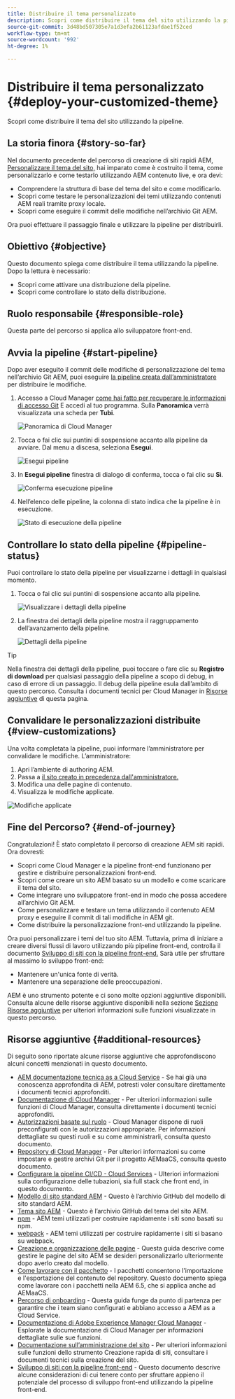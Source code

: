 ```yaml
---
title: Distribuire il tema personalizzato
description: Scopri come distribuire il tema del sito utilizzando la pipeline.
source-git-commit: 3d48bd507305e7a1d3efa2b61123afdae1f52ced
workflow-type: tm+mt
source-wordcount: '992'
ht-degree: 1%

---
```



# Distribuire il tema personalizzato {#deploy-your-customized-theme}

Scopri come distribuire il tema del sito utilizzando la pipeline.

## La storia finora {#story-so-far}

Nel documento precedente del percorso di creazione di siti rapidi AEM, [Personalizzare il tema del sito,](customize-theme.md) hai imparato come è costruito il tema, come personalizzarlo e come testarlo utilizzando AEM contenuto live, e ora devi:

* Comprendere la struttura di base del tema del sito e come modificarlo.
* Scopri come testare le personalizzazioni dei temi utilizzando contenuti AEM reali tramite proxy locale.
* Scopri come eseguire il commit delle modifiche nell’archivio Git AEM.

Ora puoi effettuare il passaggio finale e utilizzare la pipeline per distribuirli.

## Obiettivo {#objective}

Questo documento spiega come distribuire il tema utilizzando la pipeline. Dopo la lettura è necessario:

* Scopri come attivare una distribuzione della pipeline.
* Scopri come controllare lo stato della distribuzione.

## Ruolo responsabile {#responsible-role}

Questa parte del percorso si applica allo sviluppatore front-end.

## Avvia la pipeline {#start-pipeline}

Dopo aver eseguito il commit delle modifiche di personalizzazione del tema nell’archivio Git AEM, puoi eseguire [la pipeline creata dall’amministratore](pipeline-setup.md) per distribuire le modifiche.

1. Accesso a Cloud Manager [come hai fatto per recuperare le informazioni di accesso Git](retrieve-access.md) E accedi al tuo programma. Sulla **Panoramica** verrà visualizzata una scheda per **Tubi**.

   ![Panoramica di Cloud Manager](assets/cloud-manager-overview.png)

1. Tocca o fai clic sui puntini di sospensione accanto alla pipeline da avviare. Dal menu a discesa, seleziona **Esegui**.

   ![Esegui pipeline](assets/run-pipeline.png)

1. In **Esegui pipeline** finestra di dialogo di conferma, tocca o fai clic su **Sì**.

   ![Conferma esecuzione pipeline](assets/pipeline-confirm.png)

1. Nell’elenco delle pipeline, la colonna di stato indica che la pipeline è in esecuzione.

   ![Stato di esecuzione della pipeline](assets/pipeline-running.png)

## Controllare lo stato della pipeline {#pipeline-status}

Puoi controllare lo stato della pipeline per visualizzarne i dettagli in qualsiasi momento.

1. Tocca o fai clic sui puntini di sospensione accanto alla pipeline.

   ![Visualizzare i dettagli della pipeline](assets/view-pipeline-details.png)

1. La finestra dei dettagli della pipeline mostra il raggruppamento dell’avanzamento della pipeline.

   ![Dettagli della pipeline](assets/pipeline-details.png)

>[!TIP]
>
>Nella finestra dei dettagli della pipeline, puoi toccare o fare clic su **Registro di download** per qualsiasi passaggio della pipeline a scopo di debug, in caso di errore di un passaggio. Il debug della pipeline esula dall’ambito di questo percorso. Consulta i documenti tecnici per Cloud Manager in [Risorse aggiuntive](#additional-resources) di questa pagina.

## Convalidare le personalizzazioni distribuite {#view-customizations}

Una volta completata la pipeline, puoi informare l’amministratore per convalidare le modifiche. L’amministratore:

1. Apri l’ambiente di authoring AEM.
1. Passa a [il sito creato in precedenza dall&#39;amministratore.](create-site.md)
1. Modifica una delle pagine di contenuto.
1. Visualizza le modifiche applicate.

![Modifiche applicate](assets/changes-applied.png)

## Fine del Percorso? {#end-of-journey}

Congratulazioni! È stato completato il percorso di creazione AEM siti rapidi. Ora dovresti:

* Scopri come Cloud Manager e la pipeline front-end funzionano per gestire e distribuire personalizzazioni front-end.
* Scopri come creare un sito AEM basato su un modello e come scaricare il tema del sito.
* Come integrare uno sviluppatore front-end in modo che possa accedere all’archivio Git AEM.
* Come personalizzare e testare un tema utilizzando il contenuto AEM proxy e eseguire il commit di tali modifiche in AEM git.
* Come distribuire la personalizzazione front-end utilizzando la pipeline.

Ora puoi personalizzare i temi del tuo sito AEM. Tuttavia, prima di iniziare a creare diversi flussi di lavoro utilizzando più pipeline front-end, controlla il documento [Sviluppo di siti con la pipeline front-end.](/help/implementing/developing/introduction/developing-with-front-end-pipelines.md) Sarà utile per sfruttare al massimo lo sviluppo front-end:

* Mantenere un&#39;unica fonte di verità.
* Mantenere una separazione delle preoccupazioni.

AEM è uno strumento potente e ci sono molte opzioni aggiuntive disponibili. Consulta alcune delle risorse aggiuntive disponibili nella sezione [Sezione Risorse aggiuntive](#additional-resources) per ulteriori informazioni sulle funzioni visualizzate in questo percorso.

## Risorse aggiuntive {#additional-resources}

Di seguito sono riportate alcune risorse aggiuntive che approfondiscono alcuni concetti menzionati in questo documento.

* [AEM documentazione tecnica as a Cloud Service](https://experienceleague.adobe.com/docs/experience-manager-cloud-service.html?lang=it) - Se hai già una conoscenza approfondita di AEM, potresti voler consultare direttamente i documenti tecnici approfonditi.
* [Documentazione di Cloud Manager](https://experienceleague.adobe.com/docs/experience-manager-cloud-service/onboarding/onboarding-concepts/cloud-manager-introduction.html) - Per ulteriori informazioni sulle funzioni di Cloud Manager, consulta direttamente i documenti tecnici approfonditi.
* [Autorizzazioni basate sul ruolo](https://experienceleague.adobe.com/docs/experience-manager-cloud-manager/using/requirements/role-based-permissions.html) - Cloud Manager dispone di ruoli preconfigurati con le autorizzazioni appropriate. Per informazioni dettagliate su questi ruoli e su come amministrarli, consulta questo documento.
* [Repository di Cloud Manager](/help/implementing/cloud-manager/managing-code/cloud-manager-repositories.md) - Per ulteriori informazioni su come impostare e gestire archivi Git per il progetto AEMaaCS, consulta questo documento.
* [Configurare la pipeline CI/CD - Cloud Services](/help/implementing/cloud-manager/configuring-pipelines/introduction-ci-cd-pipelines.md) - Ulteriori informazioni sulla configurazione delle tubazioni, sia full stack che front end, in questo documento.
* [Modello di sito standard AEM](https://github.com/adobe/aem-site-template-standard) - Questo è l’archivio GitHub del modello di sito standard AEM.
* [Tema sito AEM](https://github.com/adobe/aem-site-template-standard-theme-e2e) - Questo è l’archivio GitHub del tema del sito AEM.
* [npm](https://www.npmjs.com) - AEM temi utilizzati per costruire rapidamente i siti sono basati su npm.
* [webpack](https://webpack.js.org) - AEM temi utilizzati per costruire rapidamente i siti si basano su webpack.
* [Creazione e organizzazione delle pagine](/help/sites-cloud/authoring/fundamentals/organizing-pages.md) - Questa guida descrive come gestire le pagine del sito AEM se desideri personalizzarlo ulteriormente dopo averlo creato dal modello.
* [Come lavorare con il pacchetto](/help/implementing/developing/tools/package-manager.md) - I pacchetti consentono l&#39;importazione e l&#39;esportazione del contenuto del repository. Questo documento spiega come lavorare con i pacchetti nella AEM 6.5, che si applica anche ad AEMaaCS.
* [Percorso di onboarding](/help/journey-onboarding/home.md) - Questa guida funge da punto di partenza per garantire che i team siano configurati e abbiano accesso a AEM as a Cloud Service.
* [Documentazione di Adobe Experience Manager Cloud Manager](https://experienceleague.adobe.com/docs/experience-manager-cloud-manager/using/introduction-to-cloud-manager.html?lang=it) - Esplorate la documentazione di Cloud Manager per informazioni dettagliate sulle sue funzioni.
* [Documentazione sull’amministrazione del sito](/help/sites-cloud/administering/site-creation/create-site.md) - Per ulteriori informazioni sulle funzioni dello strumento Creazione rapida di siti, consultare i documenti tecnici sulla creazione del sito.
* [Sviluppo di siti con la pipeline front-end](/help/implementing/developing/introduction/developing-with-front-end-pipelines.md) - Questo documento descrive alcune considerazioni di cui tenere conto per sfruttare appieno il potenziale del processo di sviluppo front-end utilizzando la pipeline front-end.
